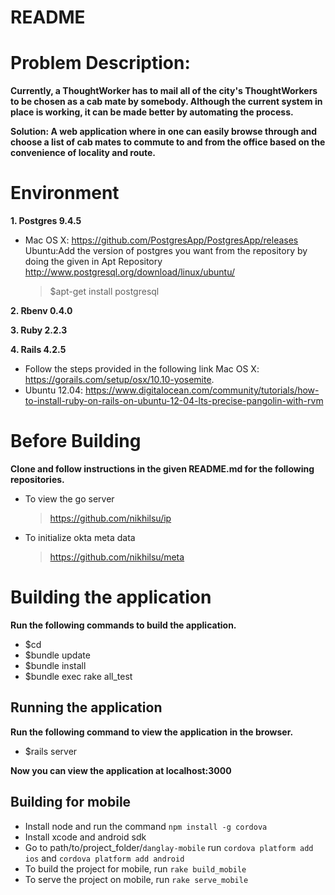 README
======
# Problem Description:
  **Currently, a ThoughtWorker has to mail all of the city's ThoughtWorkers to be chosen as a cab mate by somebody. Although the current system in place is working, it can be made better by automating the process.**

  **Solution: A web application where in one can easily browse through and choose a list of cab mates to commute to and from the office based on the convenience of locality and route.**

# Environment
  **1. Postgres 9.4.5**

*    Mac OS X: https://github.com/PostgresApp/PostgresApp/releases
    Ubuntu:Add the version of postgres you want from the repository by doing the given in Apt Repository http://www.postgresql.org/download/linux/ubuntu/
        >   $apt-get install postgresql

**2. Rbenv 0.4.0** 

**3. Ruby 2.2.3**

**4. Rails 4.2.5**
* Follow the steps provided in the following link Mac OS X: https://gorails.com/setup/osx/10.10-yosemite.
* Ubuntu 12.04: https://www.digitalocean.com/community/tutorials/how-to-install-ruby-on-rails-on-ubuntu-12-04-lts-precise-pangolin-with-rvm

# Before Building
**Clone and follow instructions in the given README.md for the following repositories.**
* To view the go server
    > https://github.com/nikhilsu/ip
* To initialize okta meta data
    > https://github.com/nikhilsu/meta
# Building the application
  **Run the following commands to build the application.**

* $cd <path-to-project-directory>
* $bundle update
* $bundle install
* $bundle exec rake all_test

## Running the application ##
**Run the following command to view the application in the browser.**

* $rails server

**Now you can view the application at localhost:3000**

## Building for mobile
  * Install node and run the command `npm install -g cordova`
  * Install xcode and android sdk
  * Go to path/to/project_folder/`danglay-mobile` run `cordova platform add ios` and `cordova platform add android`
  * To build the project for mobile, run `rake build_mobile`
  * To serve the project on mobile, run `rake serve_mobile`
